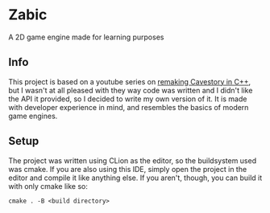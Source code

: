 # Zabic

A 2D game engine made for learning purposes


## Info

This project is based on a youtube series on [remaking Cavestory in C++](https://youtube.com/playlist?list=PLNOBk_id22bw6LXhrGfhVwqQIa-M2MsLa), but I wasn't at all pleased with they way code was written and I didn't like the API it provided, so I decided to write my own version of it. It is made with developer experience in mind, and resembles the basics of modern game engines.


## Setup

The project was written using CLion as the editor, so the buildsystem used was cmake. If you are also using this IDE, simply open the project in the editor and compile it like anything else. If you aren't, though, you can build it with only cmake like so:

```
cmake . -B <build directory>
```
